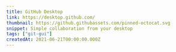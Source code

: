 ```yaml
---
title: GitHub Desktop
link: https://desktop.github.com/
thumbnail: https://github.githubassets.com/pinned-octocat.svg
snippet: Simple collaboration from your desktop
tags: ["git-gui"]
createdAt: 2021-06-21T00:00:00.000Z
---
```

